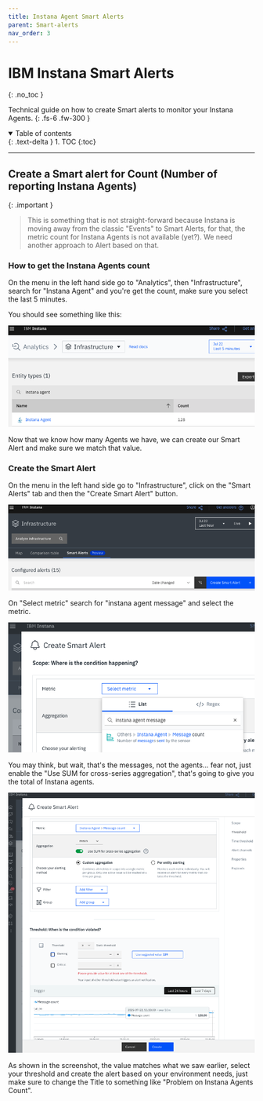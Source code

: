 ```yaml
---
title: Instana Agent Smart Alerts
parent: Smart-alerts
nav_order: 3
---
```


# IBM Instana Smart Alerts
{: .no_toc }

Technical guide on how to create Smart alerts to monitor your Instana Agents.
{: .fs-6 .fw-300 }

<details open markdown="block">
  <summary>
    Table of contents
  </summary>
  {: .text-delta }
1. TOC
{:toc}
</details>

---

## Create a Smart alert for Count (Number of reporting Instana Agents)

{: .important }
> This is something that is not straight-forward because Instana is moving away from the classic "Events" to Smart Alerts, for that, the metric count for Instana Agents is not available (yet?). We need another approach to Alert based on that.

### How to get the Instana Agents count

On the menu in the left hand side go to "Analytics", then "Infrastructure", search for "Instana Agent" and you're get the count, make sure you select the last 5 minutes.

You should see something like this:

![Instana agents count](image-3.png)

Now that we know how many Agents we have, we can create our Smart Alert and make sure we match that value.


### Create the Smart Alert

On the menu in the left hand side go to "Infrastructure", click on the "Smart Alerts" tab and then the "Create Smart Alert" button.

![Create Smart Alert](image-1.png)

On "Select metric" search for "instana agent message" and select the metric.

![Select metric](image-2.png)

You may think, but wait, that's the messages, not the agents... fear not, just enable the "Use SUM for cross-series aggregation", that's going to give you the total of Instana agents.

![Instana agents count](image-4.png)

As shown in the screenshot, the value matches what we saw earlier, select your threshold and create the alert based on your environment needs, just make sure to change the Title to something like "Problem on Instana Agents Count".
